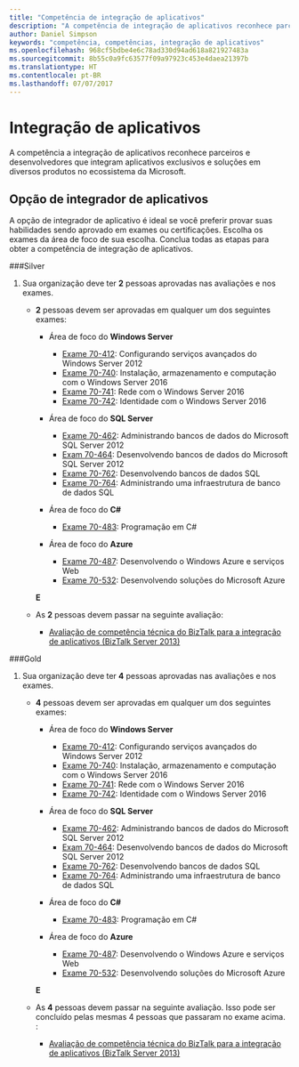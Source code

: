 ```yaml
---
title: "Competência de integração de aplicativos"
description: "A competência de integração de aplicativos reconhece parceiros e desenvolvedores que integram aplicativos exclusivos e soluções em diversos produtos no ecossistema da Microsoft."
author: Daniel Simpson
keywords: "competência, competências, integração de aplicativos"
ms.openlocfilehash: 968cf5bdbe4e6c78ad330d94ad618a821927483a
ms.sourcegitcommit: 8b55c0a9fc63577f09a97923c453e4daea21397b
ms.translationtype: HT
ms.contentlocale: pt-BR
ms.lasthandoff: 07/07/2017
---
```

# <a name="application-integration"></a>Integração de aplicativos 
A competência a integração de aplicativos reconhece parceiros e desenvolvedores que integram aplicativos exclusivos e soluções em diversos produtos no ecossistema da Microsoft. 

## <a name="application-integrator-option"></a>Opção de integrador de aplicativos

A opção de integrador de aplicativo é ideal se você preferir provar suas habilidades sendo aprovado em exames ou certificações. Escolha os exames da área de foco de sua escolha. Conclua todas as etapas para obter a competência de integração de aplicativos.

###<a name="silver"></a>Silver
1. Sua organização deve ter **2** pessoas aprovadas nas avaliações e nos exames.

    - **2** pessoas devem ser aprovadas em qualquer um dos seguintes exames:

        - Área de foco do **Windows Server**
            - [Exame 70-412](https://www.microsoft.com/en-us/learning/exam-70-412.aspx): Configurando serviços avançados do Windows Server 2012
            - [Exame 70-740](https://www.microsoft.com/en-us/learning/exam-70-740.aspx): Instalação, armazenamento e computação com o Windows Server 2016
            - [Exame 70-741](https://www.microsoft.com/en-us/learning/exam-70-741.aspx): Rede com o Windows Server 2016
            - [Exame 70-742](https://www.microsoft.com/en-us/learning/exam-70-742.aspx): Identidade com o Windows Server 2016

        - Área de foco do **SQL Server**

            - [Exame 70-462](https://www.microsoft.com/en-us/learning/exam-70-462.aspx): Administrando bancos de dados do Microsoft SQL Server 2012
            - [Exam 70-464](https://www.microsoft.com/en-us/learning/exam-70-464.aspx): Desenvolvendo bancos de dados do Microsoft SQL Server 2012
            - [Exame 70-762](https://www.microsoft.com/en-us/learning/exam-70-762.aspx): Desenvolvendo bancos de dados SQL
            - [Exame 70-764](https://www.microsoft.com/en-us/learning/exam-70-764.aspx): Administrando uma infraestrutura de banco de dados SQL

        - Área de foco do **C#** 

            - [Exame 70-483](https://www.microsoft.com/en-us/learning/exam-70-483.aspx): Programação em C#

        - Área de foco do **Azure**

            - [Exame 70-487](https://www.microsoft.com/en-us/learning/exam-70-487.aspx): Desenvolvendo o Windows Azure e serviços Web
            - [Exame 70-532](https://www.microsoft.com/en-us/learning/exam-70-532.aspx): Desenvolvendo soluções do Microsoft Azure

        **E**

    - As **2** pessoas devem passar na seguinte avaliação:

        - [Avaliação de competência técnica do BizTalk para a integração de aplicativos (BizTalk Server 2013)](https://partneruniversity.microsoft.com/?whr=uri:MicrosoftAccount&courseId=12286&scoId=Id3XwITSB_2805299993)

###<a name="gold"></a>Gold
1. Sua organização deve ter **4** pessoas aprovadas nas avaliações e nos exames.

    - **4** pessoas devem ser aprovadas em qualquer um dos seguintes exames:

        - Área de foco do **Windows Server**

            - [Exame 70-412](https://www.microsoft.com/en-us/learning/exam-70-412.aspx): Configurando serviços avançados do Windows Server 2012
            - [Exame 70-740](https://www.microsoft.com/en-us/learning/exam-70-740.aspx): Instalação, armazenamento e computação com o Windows Server 2016
            - [Exame 70-741](https://www.microsoft.com/en-us/learning/exam-70-741.aspx): Rede com o Windows Server 2016
            - [Exame 70-742](https://www.microsoft.com/en-us/learning/exam-70-742.aspx): Identidade com o Windows Server 2016

        - Área de foco do **SQL Server**

            - [Exame 70-462](https://www.microsoft.com/en-us/learning/exam-70-462.aspx): Administrando bancos de dados do Microsoft SQL Server 2012
            - [Exam 70-464](https://www.microsoft.com/en-us/learning/exam-70-464.aspx): Desenvolvendo bancos de dados do Microsoft SQL Server 2012
            - [Exame 70-762](https://www.microsoft.com/en-us/learning/exam-70-762.aspx): Desenvolvendo bancos de dados SQL
            - [Exame 70-764](https://www.microsoft.com/en-us/learning/exam-70-764.aspx): Administrando uma infraestrutura de banco de dados SQL

        - Área de foco do **C#** 

            - [Exame 70-483](https://www.microsoft.com/en-us/learning/exam-70-483.aspx): Programação em C#

        - Área de foco do **Azure**

            - [Exame 70-487](https://www.microsoft.com/en-us/learning/exam-70-487.aspx): Desenvolvendo o Windows Azure e serviços Web
            - [Exame 70-532](https://www.microsoft.com/en-us/learning/exam-70-532.aspx): Desenvolvendo soluções do Microsoft Azure

        **E**

    - As **4** pessoas devem passar na seguinte avaliação. Isso pode ser concluído pelas mesmas 4 pessoas que passaram no exame acima. :

        - [Avaliação de competência técnica do BizTalk para a integração de aplicativos (BizTalk Server 2013)](https://partneruniversity.microsoft.com/?whr=uri:MicrosoftAccount&courseId=12286&scoId=Id3XwITSB_2805299993)

